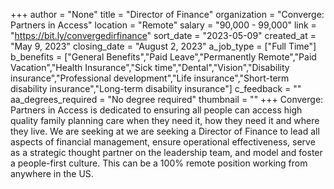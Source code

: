 +++
author = "None"
title = "Director of Finance"
organization = "Converge: Partners in Access"
location = "Remote"
salary = "90,000 - 99,000"
link = "https://bit.ly/convergedirfinance"
sort_date = "2023-05-09"
created_at = "May 9, 2023"
closing_date = "August 2, 2023"
a_job_type = ["Full Time"]
b_benefits = ["General Benefits","Paid Leave","Permanently Remote","Paid Vacation","Health Insurance","Sick time","Dental","Vision","Disability insurance","Professional development","Life insurance","Short-term disability insurance","Long-term disability insurance"]
c_feedback = ""
aa_degrees_required = "No degree required"
thumbnail = ""
+++
Converge: Partners in Access is dedicated to ensuring all people can access high quality family planning care when they need it, how they need it and where they live. We are seeking at we are seeking a Director of Finance to lead all aspects of financial management, ensure operational effectiveness, serve as a strategic thought partner on the leadership team, and model and foster a people-first culture. This can be a 100% remote position working from anywhere in the US. 